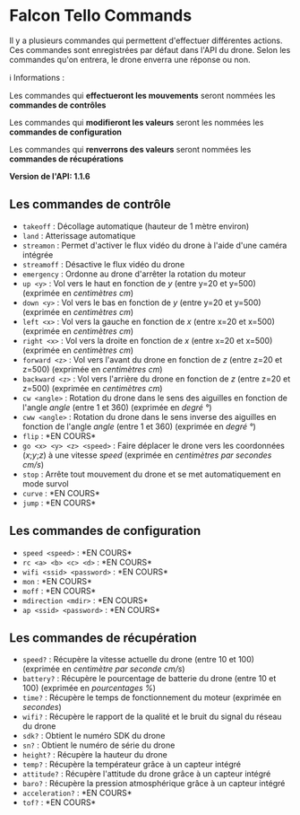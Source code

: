 # Falcon Tello Commands

Il y a plusieurs commandes qui permettent d'effectuer différentes actions. Ces commandes sont enregistrées par défaut dans l'API du drone. Selon les commandes qu'on entrera, le drone enverra une réponse ou non.

:information_source: Informations :

Les commandes qui **effectueront les mouvements** seront nommées les **commandes de contrôles**

Les commandes qui **modifieront les valeurs** seront les nommées les **commandes de configuration**

Les commandes qui **renverrons des valeurs** seront nommées les **commandes de récupérations**

**Version de l'API: 1.1.6**

## Les commandes de contrôle

- `takeoff` : Décollage automatique (hauteur de 1 mètre environ)
- `land` : Atterissage automatique
- `streamon` : Permet d'activer le flux vidéo du drone à l'aide d'une caméra intégrée
- `streamoff` : Désactive le flux vidéo du drone
- `emergency` : Ordonne au drone d'arrêter la rotation du moteur
- `up <y>` : Vol vers le haut en fonction de *y* (entre y=20 et y=500) (exprimée en *centimètres cm*)
- `down <y>` : Vol vers le bas en fonction de *y* (entre y=20 et y=500) (exprimée en *centimètres cm*)
- `left <x>` : Vol vers la gauche en fonction de *x* (entre x=20 et x=500) (exprimée en *centimètres cm*)
- `right <x>` : Vol vers la droite en fonction de *x* (entre x=20 et x=500) (exprimée en *centimètres cm*) 
- `forward <z>` : Vol vers l'avant du drone en fonction de *z* (entre z=20 et z=500) (exprimée en *centimètres cm*) 
- `backward <z>` : Vol vers l'arrière du drone en fonction de *z* (entre z=20 et z=500) (exprimée en *centimètres cm*) 
- `cw <angle>` : Rotation du drone dans le sens des aiguilles en fonction de l'angle *angle* (entre 1 et 360) (exprimée en *degré °*)
- `cww <angle>` : Rotation du drone dans le sens inverse des aiguilles en fonction de l'angle *angle* (entre 1 et 360) (exprimée en *degré °*)
- `flip` : \*EN COURS\*
- `go <x> <y> <z> <speed>` : Faire déplacer le drone vers les coordonnées (*x*;*y*;*z*) à une vitesse *speed* (exprimée en *centimètres par secondes cm/s*)
- `stop` : Arrête tout mouvement du drone et se met automatiquement en mode survol
- `curve` : \*EN COURS\*
- `jump` :  \*EN COURS\*

## Les commandes de configuration

- `speed <speed>` : \*EN COURS\*
- `rc <a> <b> <c> <d>` : \*EN COURS\*
- `wifi <ssid> <password>` : \*EN COURS\*
- `mon` : \*EN COURS\*
- `moff` : \*EN COURS\*
- `mdirection <mdir>` : \*EN COURS\*
- `ap <ssid> <password>` : \*EN COURS\*
 
## Les commandes de récupération

- `speed?` : Récupère la vitesse actuelle du drone (entre 10 et 100) (exprimée en *centimètre par seconde cm/s*)
- `battery?` : Récupère le pourcentage de batterie du drone (entre 10 et 100) (exprimée en *pourcentages %*)
- `time?` : Récupère le temps de fonctionnement du moteur (exprimée en *secondes*)
- `wifi?` : Récupère le rapport de la qualité et le bruit du signal du réseau du drone
- `sdk?` : Obtient le numéro SDK du drone
- `sn?` : Obtient le numéro de série du drone
- `height?` : Récupère la hauteur du drone
- `temp?` : Récupère la températeur grâce à un capteur intégré
- `attitude?` : Récupère l'attitude du drone grâce à un capteur intégré
- `baro?` : Récupère la pression atmosphérique grâce à un capteur intégré
- `acceleration?` : \*EN COURS\*
- `tof?` : \*EN COURS\*


